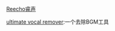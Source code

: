 [Reecho睿声](https://www.reecho.ai/)

[ultimate vocal remover](https://github.com/Anjok07/ultimatevocalremovergui):一个去除BGM工具
